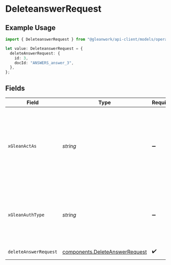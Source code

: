 # DeleteanswerRequest

## Example Usage

```typescript
import { DeleteanswerRequest } from "@gleanwork/api-client/models/operations";

let value: DeleteanswerRequest = {
  deleteAnswerRequest: {
    id: 3,
    docId: "ANSWERS_answer_3",
  },
};
```

## Fields

| Field                                                                                                                    | Type                                                                                                                     | Required                                                                                                                 | Description                                                                                                              |
| ------------------------------------------------------------------------------------------------------------------------ | ------------------------------------------------------------------------------------------------------------------------ | ------------------------------------------------------------------------------------------------------------------------ | ------------------------------------------------------------------------------------------------------------------------ |
| `xGleanActAs`                                                                                                            | *string*                                                                                                                 | :heavy_minus_sign:                                                                                                       | Email address of a user on whose behalf the request is intended to be made (should be non-empty only for global tokens). |
| `xGleanAuthType`                                                                                                         | *string*                                                                                                                 | :heavy_minus_sign:                                                                                                       | Auth type being used to access the endpoint (should be non-empty only for global tokens).                                |
| `deleteAnswerRequest`                                                                                                    | [components.DeleteAnswerRequest](../../models/components/deleteanswerrequest.md)                                         | :heavy_check_mark:                                                                                                       | DeleteAnswer request                                                                                                     |